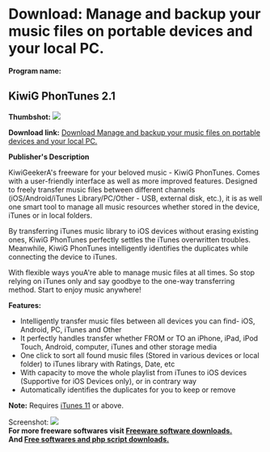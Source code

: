 # Download: Manage and backup your music files on portable devices and your local PC.

**Program name:**

## KiwiG PhonTunes 2.1

  
**Thumbshot:** ![](http://www.freewarefiles.com/screenshot/phontunes_md.jpg)   
  
**Download link:** [Download Manage and backup your music files on portable devices and your local PC.](http://freesoftwares.boysofts.com/KiwiG-PhonTunes_program_97918.html)  
  


**Publisher's Description**  
  


KiwiGeekerA's freeware for your beloved music - KiwiG PhonTunes. Comes with a user-friendly interface as well as more improved features. Designed to freely transfer music files between different channels (iOS/Android/iTunes Library/PC/Other - USB, external disk, etc.), it is as well one smart tool to manage all music resources whether stored in the device, iTunes or in local folders. 

By transferring iTunes music library to iOS devices without erasing existing ones, KiwiG PhonTunes perfectly settles the iTunes overwritten troubles. Meanwhile, KiwiG PhonTunes intelligently identifies the duplicates while connecting the device to iTunes.

With flexible ways youA're able to manage music files at all times. So stop relying on iTunes only and say goodbye to the one-way transferring method. Start to enjoy music anywhere!

**Features:**

  * Intelligently transfer music files between all devices you can find- iOS, Android, PC, iTunes and Other 
  * It perfectly handles transfer whether FROM or TO an iPhone, iPad, iPod Touch, Android, computer, iTunes and other storage media 
  * One click to sort all found music files (Stored in various devices or local folder) to iTunes library with Ratings, Date, etc 
  * With capacity to move the whole playlist from iTunes to iOS devices (Supportive for iOS Devices only), or in contrary way 
  * Automatically identifies the duplicates for you to keep or remove 

**Note:** Requires [iTunes 11](http://www.freewarefiles.com/ITunes_program_8747.html) or above.

  
  
Screenshot: ![](http://www.freewarefiles.com/screenshot/phontunes.jpg)   
**For more freeware softwares visit [Freeware software downloads.](http://freesoftwares.boysofts.com/)**   
**And [Free softwares and php script downloads.](http://www.boysofts.com/)**
